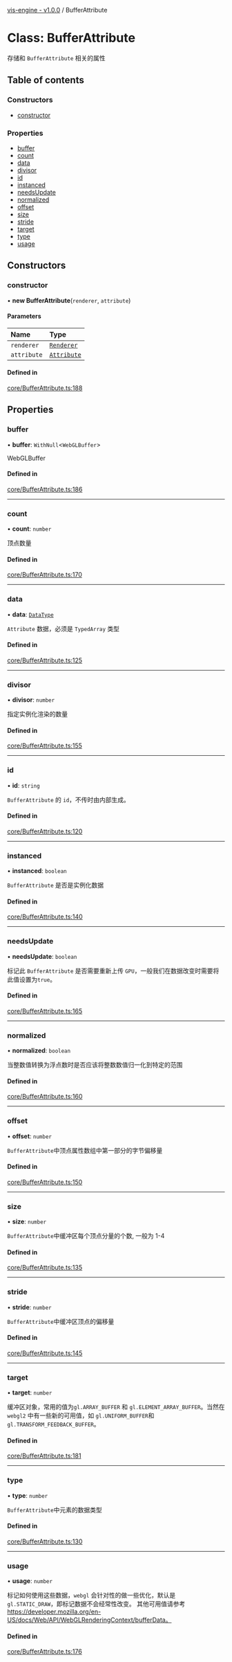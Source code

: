 [vis-engine - v1.0.0](../index.md) / BufferAttribute

# Class: BufferAttribute

存储和 `BufferAttribute` 相关的属性

## Table of contents

### Constructors

- [constructor](BufferAttribute.md#constructor)

### Properties

- [buffer](BufferAttribute.md#buffer)
- [count](BufferAttribute.md#count)
- [data](BufferAttribute.md#data)
- [divisor](BufferAttribute.md#divisor)
- [id](BufferAttribute.md#id)
- [instanced](BufferAttribute.md#instanced)
- [needsUpdate](BufferAttribute.md#needsupdate)
- [normalized](BufferAttribute.md#normalized)
- [offset](BufferAttribute.md#offset)
- [size](BufferAttribute.md#size)
- [stride](BufferAttribute.md#stride)
- [target](BufferAttribute.md#target)
- [type](BufferAttribute.md#type)
- [usage](BufferAttribute.md#usage)

## Constructors

### constructor

• **new BufferAttribute**(`renderer`, `attribute`)

#### Parameters

| Name | Type |
| :------ | :------ |
| `renderer` | [`Renderer`](Renderer.md) |
| `attribute` | [`Attribute`](../interfaces/Attribute.md) |

#### Defined in

[core/BufferAttribute.ts:188](https://github.com/sakitam-gis/vis-engine/blob/master/src/core/BufferAttribute.ts?at&#x3D;92e1850#line&#x3D;188)

## Properties

### buffer

• **buffer**: `WithNull`<`WebGLBuffer`\>

WebGLBuffer

#### Defined in

[core/BufferAttribute.ts:186](https://github.com/sakitam-gis/vis-engine/blob/master/src/core/BufferAttribute.ts?at&#x3D;92e1850#line&#x3D;186)

___

### count

• **count**: `number`

顶点数量

#### Defined in

[core/BufferAttribute.ts:170](https://github.com/sakitam-gis/vis-engine/blob/master/src/core/BufferAttribute.ts?at&#x3D;92e1850#line&#x3D;170)

___

### data

• **data**: [`DataType`](../index.md#datatype)

`Attribute` 数据，必须是 `TypedArray` 类型

#### Defined in

[core/BufferAttribute.ts:125](https://github.com/sakitam-gis/vis-engine/blob/master/src/core/BufferAttribute.ts?at&#x3D;92e1850#line&#x3D;125)

___

### divisor

• **divisor**: `number`

指定实例化渲染的数量

#### Defined in

[core/BufferAttribute.ts:155](https://github.com/sakitam-gis/vis-engine/blob/master/src/core/BufferAttribute.ts?at&#x3D;92e1850#line&#x3D;155)

___

### id

• **id**: `string`

`BufferAttribute` 的 `id`，不传时由内部生成。

#### Defined in

[core/BufferAttribute.ts:120](https://github.com/sakitam-gis/vis-engine/blob/master/src/core/BufferAttribute.ts?at&#x3D;92e1850#line&#x3D;120)

___

### instanced

• **instanced**: `boolean`

`BufferAttribute` 是否是实例化数据

#### Defined in

[core/BufferAttribute.ts:140](https://github.com/sakitam-gis/vis-engine/blob/master/src/core/BufferAttribute.ts?at&#x3D;92e1850#line&#x3D;140)

___

### needsUpdate

• **needsUpdate**: `boolean`

标记此 `BufferAttribute` 是否需要重新上传 `GPU`，一般我们在数据改变时需要将此值设置为`true`。

#### Defined in

[core/BufferAttribute.ts:165](https://github.com/sakitam-gis/vis-engine/blob/master/src/core/BufferAttribute.ts?at&#x3D;92e1850#line&#x3D;165)

___

### normalized

• **normalized**: `boolean`

当整数值转换为浮点数时是否应该将整数数值归一化到特定的范围

#### Defined in

[core/BufferAttribute.ts:160](https://github.com/sakitam-gis/vis-engine/blob/master/src/core/BufferAttribute.ts?at&#x3D;92e1850#line&#x3D;160)

___

### offset

• **offset**: `number`

`BufferAttribute`中顶点属性数组中第一部分的字节偏移量

#### Defined in

[core/BufferAttribute.ts:150](https://github.com/sakitam-gis/vis-engine/blob/master/src/core/BufferAttribute.ts?at&#x3D;92e1850#line&#x3D;150)

___

### size

• **size**: `number`

`BufferAttribute`中缓冲区每个顶点分量的个数, 一般为 1-4

#### Defined in

[core/BufferAttribute.ts:135](https://github.com/sakitam-gis/vis-engine/blob/master/src/core/BufferAttribute.ts?at&#x3D;92e1850#line&#x3D;135)

___

### stride

• **stride**: `number`

`BufferAttribute`中缓冲区顶点的偏移量

#### Defined in

[core/BufferAttribute.ts:145](https://github.com/sakitam-gis/vis-engine/blob/master/src/core/BufferAttribute.ts?at&#x3D;92e1850#line&#x3D;145)

___

### target

• **target**: `number`

缓冲区对象，常用的值为`gl.ARRAY_BUFFER` 和 `gl.ELEMENT_ARRAY_BUFFER`。当然在`webgl2` 中有一些新的可用值，如 `gl.UNIFORM_BUFFER`和 `gl.TRANSFORM_FEEDBACK_BUFFER`。

#### Defined in

[core/BufferAttribute.ts:181](https://github.com/sakitam-gis/vis-engine/blob/master/src/core/BufferAttribute.ts?at&#x3D;92e1850#line&#x3D;181)

___

### type

• **type**: `number`

`BufferAttribute`中元素的数据类型

#### Defined in

[core/BufferAttribute.ts:130](https://github.com/sakitam-gis/vis-engine/blob/master/src/core/BufferAttribute.ts?at&#x3D;92e1850#line&#x3D;130)

___

### usage

• **usage**: `number`

标记如何使用这些数据，`webgl` 会针对性的做一些优化，默认是 `gl.STATIC_DRAW`，即标记数据不会经常性改变。
其他可用值请参考 https://developer.mozilla.org/en-US/docs/Web/API/WebGLRenderingContext/bufferData。

#### Defined in

[core/BufferAttribute.ts:176](https://github.com/sakitam-gis/vis-engine/blob/master/src/core/BufferAttribute.ts?at&#x3D;92e1850#line&#x3D;176)
